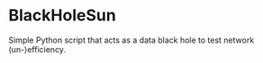 # BlackHoleSun

Simple Python script that acts as a data black hole to test network (un-)efficiency. 
